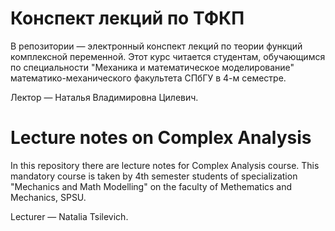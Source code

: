 # Конспект лекций по ТФКП

В репозитории — электронный конспект лекций по теории функций комплексной переменной.
Этот курс читается студентам, обучающимся по специальности "Механика и математическое моделирование"
математико-механического факультета СПбГУ в 4-м семестре.

Лектор — Наталья Владимировна Цилевич.

# Lecture notes on Complex Analysis

In this repository there are lecture notes for Complex Analysis course. This mandatory course is taken by 4th semester
students of specialization "Mechanics and Math Modelling" on the faculty of Methematics and Mechanics, SPSU.

Lecturer — Natalia Tsilevich.

